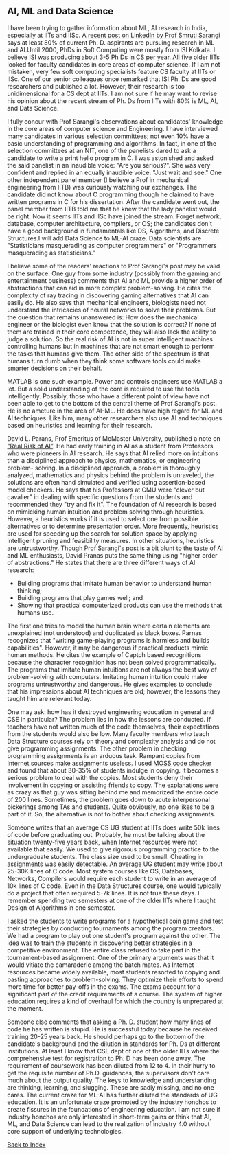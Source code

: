## AI, ML and Data Science

I have been trying to gather information about ML, AI research in India, especially at IITs and IISc. A [recent post on LinkedIn by Prof Smruti 
Sarangi](https://www.linkedin.com/posts/smruti-sarangi-1120286_how-a-false-love-for-aiml-is-destroying-ugcPost-6890555621486292992-Oc0r) says at least 80% of current 
Ph. D. aspirants are pursuing research in ML and AI.Until 2000, PhDs in Soft Computing were mostly from ISI Kolkata. I believe ISI was producing about 3-5 Ph Ds in CS 
per year. All five older IITs looked for faculty candidates in core areas of computer science. If I am not mistaken, very few soft computing specialists feature CS 
faculty at IITs or IISc. One of our senior colleagues once remarked that ISI Ph. Ds are good researchers and published a lot. However, their research is too 
unidimensional for a CS dept at IITs. I am not sure if he may want to revise his opinion about the recent stream of Ph. Ds from IITs with 80% is ML, AI, and Data 
Science.

I fully concur with Prof Sarangi's observations about candidates' knowledge in the core areas of computer science and Engineering. I have interviewed many candidates 
in various selection committees; not even 10% have a basic understanding of programming and algorithms. In fact, in one of the selection committees at an NIT, one of 
the panelists dared to ask a candidate to write a print hello program in C. I was astonished and asked the said panelist in an inaudible voice: "Are you serious?". 
She was very confident and replied in an equally inaudible voice: "Just wait and see." One other independent panel member (I believe a Prof in mechanical engineering 
from IITB) was curiously watching our exchanges. The candidate did not know about C programming though he claimed to have written programs in C for his dissertation. 
After the candidate went out, the panel member from IITB told me that he knew that the lady panelist would be right. Now it seems IITs and IISc have joined the
stream. Forget network, database, computer architecture, compilers, or OS; the candidates don't have a good background in fundamentals like DS, Algorithms, and 
Discrete Structures.I will add Data Science to ML-AI craze. Data scientists are "Statisticians masquerading as computer programmers" or "Programmers masquerading as 
statisticians."


I believe some of the readers' reactions to Prof Sarangi's post may be valid on the surface. One guy from some industry (possibly from the gaming and entertainment 
business) comments that AI and ML provide a higher order of abstractions that can aid in more complex problem-solving. He cites the complexity of ray tracing in 
discovering gaming alternatives that AI can easily do. He also says that mechanical engineers, biologists need not understand the intricacies of neural networks to 
solve their problems. But the question that remains unanswered is: How does the mechanical engineer or the biologist even know that the solution is correct? If none 
of them are trained in their core competence, they will also lack the ability to judge a solution. So the real risk of AI is not in super intelligent machines 
controlling humans but in machines that are not smart enough to perform the tasks that humans give them. The other side of the spectrum is that humans turn dumb when 
they think some software tools could make smarter decisions on their behalf.

MATLAB is one such example. Power and controls engineers use MATLAB a lot. But a solid understanding of the core is required to use the tools intelligently. Possibly, 
those who have a different point of view have not been able to get to the bottom of the central theme of Prof Sarangi's post. He is no ameture in the area of AI-ML. 
He does have high regard for ML and AI techniques. Like him, many other researchers also use AI and techniques based on heuristics and learning for their research.

David L. Parans, Prof Emeritus of McMaster University, published a note on 
["Real Risk of AI"](https://cacm.acm.org/magazines/2017/10/221330-the-real-risks-of-artificial-intelligence/fulltext). He had early training in AI as a student from 
Professors who were pioneers in AI research. He says that AI relied more on intuitions than a disciplined approach to physics, mathematics, or engineering problem-
solving. In a disciplined approach, a problem is thoroughly analyzed, mathematics and physics behind the problem is unraveled, the solutions are often hand simulated 
and verified using assertion-based model checkers. He says that his Professors at CMU were "clever but cavalier" in dealing with specific questions from the students 
and recommended they "try and fix it". The foundation of AI research is based on mimicking human intuition and problem solving through heuristics. However, a 
heuristics works if it is used to select one from possible alternatives or to determine presentation order. More frequently, heuristics are used for speeding up the 
search for solution space by applying intelligent pruning and feasibility measures. In other situations, heuristics are untrustworthy. Though Prof Sarangi's post is a 
bit blunt to the taste of AI and ML enthusiasts, David Pranas puts the same thing using "higher order of abstractions." He states that there are three different ways 
of AI research:

- Building programs that imitate human behavior to understand human thinking;
- Building programs that play games well; and
- Showing that practical computerized products can use the methods that humans use.

The first one tries to model the human brain where certain elements are unexplained (not understood) and duplicated as black boxes. Parnas recognizes that "writing 
game-playing programs is harmless and builds capabilities". However, it may be dangerous if practical products mimic human methods. He cites the example of Captch 
based recognitions because the character recognition has not been solved programmatically. The programs that imitate human intuitions are not always the best way of 
problem-solving with computers. Imitating human intuition could make programs untrustworthy and dangerous. He gives examples to conclude that his impressions about AI 
techniques are old; however, the lessons they taught him are relevant today.

One may ask: how has it destroyed engineering education in general and CSE in particular? The problem lies in how the lessons are conducted. If teachers have not 
written much of the code themselves, their expectations from the students would also be low. Many faculty members who teach Data Structure courses rely on theory and 
complexity analysis and do not give programming assignments. The other problem in checking programming assignments is an arduous task. Rampant copies from Internet 
sources make assignments useless. I used [MOSS code checker](https://theory.stanford.edu/~aiken/moss/) and found that about 30-35% of students indulge in copying. 
It becomes a serious problem to deal with the copies. Most students deny their involvement in copying or assisting friends to copy. The explanations were as crazy 
as that guy was sitting behind me and memorized the entire code of 200 lines. Sometimes, the problem goes down to acute interpersonal bickerings among TAs and students. Quite obviously, no one likes to be a part of it. So, the alternative is not to bother about checking assignments.

Someone writes that an average CS UG student at IITs does write 50k lines of code before graduating out. Probably, he must be talking about the situation twenty-five 
years back, when Internet resources were not available that easily. We used to give rigorous programming practice to the undergraduate students. The class size used 
to be small. Cheating in assignments was easily detectable. An average UG student may write about 25-30K lines of C code. Most system courses like OS, Databases, 
Networks, Compilers would require each student to write in an average of 10k lines of C code. Even in the Data Structures course, one would typically do a project 
that often required 5-7k lines. It is not true these days. I remember spending two semesters at one of the older IITs where I taught Design of Algorithms in one 
semester. 

I asked the students to write programs for a hypothetical coin game and test their strategies by conducting tournaments among the program creators. We had a program 
to play out one student's program against the other. The idea was to train the students in discovering better strategies in a competitive environment. The entire 
class refused to take part in the tournament-based assignment. One of the primary arguments was that it would vitiate the camaraderie among the batch mates. As 
Internet resources became widely available, most students resorted to copying and pasting approaches to problem-solving. They optimize their efforts to spend more 
time for better pay-offs in the exams. The exams account for a significant part of the credit requirements of a course. The system of higher education requires a kind 
of overhaul for which the country is unprepared at the moment.

Someone else comments that asking a Ph. D. student how many lines of code he has written is stupid. He is successful today because he received training 20-25 years 
back. He should perhaps go to the bottom of the candidate's background and the dilution in standards for Ph. Ds at different institutions. At least I know that CSE 
dept of one of the older IITs where the comprehensive test for registration to Ph. D has been done away. The requirement of coursework has been diluted from 12 to 4. 
In their hurry to get the requisite number of Ph.D. guidances, the supervisors don't care much about the output quality. The keys to knowledge and understanding are 
thinking, learning, and slugging. These are sadly missing, and no one cares. The current craze for ML-AI has further diluted the standards of UG education.
It is an unfortunate craze promoted by the industry honchos to create fissures in the foundations of engineering education. I am not sure if industry honchos are only 
interested in short-term gains or think that AI, ML, and Data Science can lead to the realization of industry 4.0 without core support of underlying technologies.

[Back to Index](../index.md)
